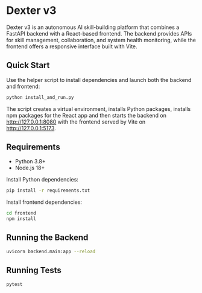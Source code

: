 # Dexter v3

Dexter v3 is an autonomous AI skill-building platform that combines a FastAPI backend with a React-based frontend. The backend provides APIs for skill management, collaboration, and system health monitoring, while the frontend offers a responsive interface built with Vite.

## Quick Start

Use the helper script to install dependencies and launch both the backend and frontend:

```bash
python install_and_run.py
```

The script creates a virtual environment, installs Python packages, installs npm packages for the React app and then starts the backend on <http://127.0.0.1:8080> with the frontend served by Vite on <http://127.0.0.1:5173>.

## Requirements

* Python 3.8+
* Node.js 18+

Install Python dependencies:
```bash
pip install -r requirements.txt
```

Install frontend dependencies:
```bash
cd frontend
npm install
```

## Running the Backend

```bash
uvicorn backend.main:app --reload
```

## Running Tests

```bash
pytest
```
